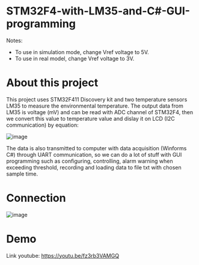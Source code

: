 # STM32F4-with-LM35-and-C#-GUI-programming

Notes:  
- To use in simulation mode, change Vref voltage to 5V.
- To use in real model, change Vref voltage to 3V.


# About this project
This project uses STM32F411 Discovery kit and two temperature sensors LM35 to measure the environmental temperature. The output data from LM35 is voltage (mV) and can be read with ADC channel of STM32F4, then we convert this value to temperature value and dislay it on LCD (I2C communication) by equation: 

![image](https://user-images.githubusercontent.com/104365389/167235424-ee78116e-79bf-4c6e-910c-6e7333f54149.png)

The data is also transmitted to computer with data acquisition (Winforms C#) through UART communication, so we can do a lot of stuff with GUI programming such as configuring, controlling, alarm warning when exceeding threshold, recording and loading data to file txt with chosen sample time.

# Connection
![image](https://user-images.githubusercontent.com/104365389/167236315-145083ff-0c3f-43c0-97f0-639b97ff0cda.png)

# Demo 
Link youtube: https://youtu.be/fz3rb3VAMGQ
